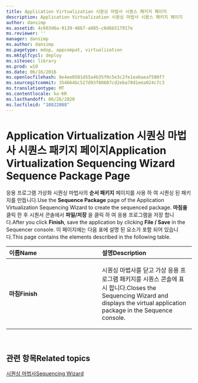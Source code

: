 ```yaml
---
title: Application Virtualization 시퀀싱 마법사 시퀀스 패키지 페이지
description: Application Virtualization 시퀀싱 마법사 시퀀스 패키지 페이지
author: dansimp
ms.assetid: 4c603d6a-9139-4867-a085-c6d6b517917e
ms.reviewer: ''
manager: dansimp
ms.author: dansimp
ms.pagetype: mdop, appcompat, virtualization
ms.mktglfcycl: deploy
ms.sitesec: library
ms.prod: w10
ms.date: 06/16/2016
ms.openlocfilehash: 8e4ee0581d55a4b35f0c5e3c2fe1eabaeaf500f7
ms.sourcegitcommit: 354664bc527d93f80687cd2eba70d1eea024c7c3
ms.translationtype: MT
ms.contentlocale: ko-KR
ms.lasthandoff: 06/26/2020
ms.locfileid: "10822088"
---
```

# <span data-ttu-id="e7fa5-103">Application Virtualization 시퀀싱 마법사 시퀀스 패키지 페이지</span><span class="sxs-lookup"><span data-stu-id="e7fa5-103">Application Virtualization Sequencing Wizard Sequence Package Page</span></span>


<span data-ttu-id="e7fa5-104">응용 프로그램 가상화 시퀀싱 마법사의 **순서 패키지** 페이지를 사용 하 여 시퀀싱 된 패키지를 만듭니다.</span><span class="sxs-lookup"><span data-stu-id="e7fa5-104">Use the **Sequence Package** page of the Application Virtualization Sequencing Wizard to create the sequenced package.</span></span> <span data-ttu-id="e7fa5-105">**마침을**클릭 한 후 시퀀서 콘솔에서 **파일/저장** 을 클릭 하 여 응용 프로그램을 저장 합니다.</span><span class="sxs-lookup"><span data-stu-id="e7fa5-105">After you click **Finish**, save the application by clicking **File / Save** in the Sequencer console.</span></span> <span data-ttu-id="e7fa5-106">이 페이지에는 다음 표에 설명 된 요소가 포함 되어 있습니다.</span><span class="sxs-lookup"><span data-stu-id="e7fa5-106">This page contains the elements described in the following table.</span></span>

<table>
<colgroup>
<col width="50%" />
<col width="50%" />
</colgroup>
<thead>
<tr class="header">
<th align="left"><span data-ttu-id="e7fa5-107">이름</span><span class="sxs-lookup"><span data-stu-id="e7fa5-107">Name</span></span></th>
<th align="left"><span data-ttu-id="e7fa5-108">설명</span><span class="sxs-lookup"><span data-stu-id="e7fa5-108">Description</span></span></th>
</tr>
</thead>
<tbody>
<tr class="odd">
<td align="left"><p><strong><span data-ttu-id="e7fa5-109">마침</span><span class="sxs-lookup"><span data-stu-id="e7fa5-109">Finish</span></span></strong></p></td>
<td align="left"><p><span data-ttu-id="e7fa5-110">시퀀싱 마법사를 닫고 가상 응용 프로그램 패키지를 시퀀스 콘솔에 표시 합니다.</span><span class="sxs-lookup"><span data-stu-id="e7fa5-110">Closes the Sequencing Wizard and displays the virtual application package in the Sequence console.</span></span></p></td>
</tr>
</tbody>
</table>

 

## <span data-ttu-id="e7fa5-111">관련 항목</span><span class="sxs-lookup"><span data-stu-id="e7fa5-111">Related topics</span></span>


[<span data-ttu-id="e7fa5-112">시퀀싱 마법사</span><span class="sxs-lookup"><span data-stu-id="e7fa5-112">Sequencing Wizard</span></span>](sequencing-wizard.md)

 

 





